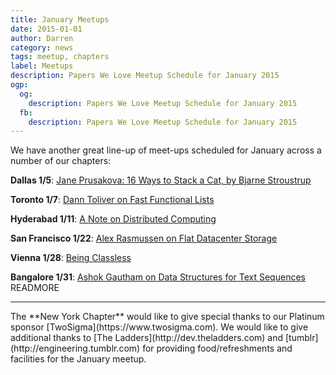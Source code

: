 ```yaml
---
title: January Meetups
date: 2015-01-01
author: Darren
category: news
tags: meetup, chapters
label: Meetups
description: Papers We Love Meetup Schedule for January 2015
ogp:
  og:
    description: Papers We Love Meetup Schedule for January 2015
  fb:
    description: Papers We Love Meetup Schedule for January 2015
---
```


We have another great line-up of meet-ups scheduled for January across a number of our chapters:

**Dallas 1/5**: [Jane Prusakova: 16 Ways to Stack a Cat, by Bjarne Stroustrup](http://www.meetup.com/Papers-We-Love-Dallas/events/219107909/)

**Toronto 1/7**: [Dann Toliver on Fast Functional Lists](http://www.meetup.com/Papers-We-Love-Toronto/events/219223775/)

**Hyderabad 1/11**: [A Note on Distributed Computing](http://www.meetup.com/papers-we-love-hyderabad/events/219253430/)

**San Francisco 1/22**: [Alex Rasmussen on Flat Datacenter Storage](http://www.meetup.com/papers-we-love-too/events/212582062/)

**Vienna 1/28**: [Being Classless](http://www.meetup.com/Papers-We-Love-Vienna/events/219084988/)

**Bangalore 1/31**: [Ashok Gautham on Data Structures for Text Sequences](http://www.meetup.com/Papers-we-love-Bangalore/events/219735051/) READMORE

---

<p class="chapter-sponsor-thanks">The **New York Chapter** would like to give special thanks to our Platinum sponsor [TwoSigma](https://www.twosigma.com). We would like to give additional thanks to [The Ladders](http://dev.theladders.com) and [tumblr](http://engineering.tumblr.com) for providing food/refreshments and facilities for the January meetup.</p>
